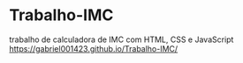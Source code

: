 # Trabalho-IMC
trabalho de calculadora de IMC com HTML, CSS e JavaScript
https://gabriel001423.github.io/Trabalho-IMC/
